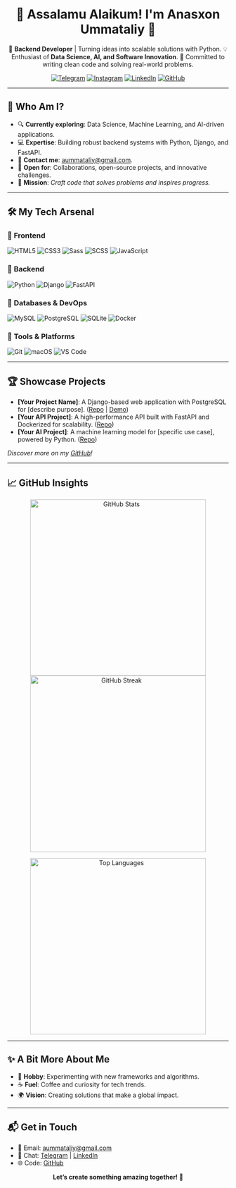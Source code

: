<h1 align="center">👋 Assalamu Alaikum! I'm Anasxon Ummataliy 🚀</h1>
<p align="center">
  🐍 <strong>Backend Developer</strong> | Turning ideas into scalable solutions with Python.  
  💡 Enthusiast of <strong>Data Science, AI, and Software Innovation</strong>.  
  🌟 Committed to writing clean code and solving real-world problems.
</p>

<p align="center">
  <a href="https://t.me/anasxonummataliy"><img src="https://img.shields.io/badge/Telegram-2CA5E0?style=flat-square&logo=telegram&logoColor=white" alt="Telegram"></a>
  <a href="https://instagram.com/anasxon_ummataliy"><img src="https://img.shields.io/badge/Instagram-E4405F?style=flat-square&logo=instagram&logoColor=white" alt="Instagram"></a>
  <a href="https://linkedin.com/in/anaskhon-ummataliy-9a02b0339"><img src="https://img.shields.io/badge/LinkedIn-0A66C2?style=flat-square&logo=linkedin&logoColor=white" alt="LinkedIn"></a>
  <a href="https://github.com/anasxonummataliy"><img src="https://img.shields.io/badge/GitHub-181717?style=flat-square&logo=github&logoColor=white" alt="GitHub"></a>
</p>

---

## 🌟 Who Am I?
- 🔍 **Currently exploring**: Data Science, Machine Learning, and AI-driven applications.  
- 💻 **Expertise**: Building robust backend systems with Python, Django, and FastAPI.  
- 📧 **Contact me**: [aummataliy@gmail.com](mailto:aummataliy@gmail.com).  
- 🤝 **Open for**: Collaborations, open-source projects, and innovative challenges.  
- 🎯 **Mission**: *Craft code that solves problems and inspires progress.*

---

## 🛠 My Tech Arsenal

### 🔸 **Frontend**
<p>
  <img src="https://img.shields.io/badge/HTML5-E34F26?style=flat-square&logo=html5&logoColor=white" alt="HTML5">
  <img src="https://img.shields.io/badge/CSS3-1572B6?style=flat-square&logo=css3&logoColor=white" alt="CSS3">
  <img src="https://img.shields.io/badge/Sass-CC6699?style=flat-square&logo=sass&logoColor=white" alt="Sass">
  <img src="https://img.shields.io/badge/SCSS-CC6699?style=flat-square&logo=sass&logoColor=white" alt="SCSS">
  <img src="https://img.shields.io/badge/JavaScript-F7DF1E?style=flat-square&logo=javascript&logoColor=black" alt="JavaScript">
</p>

### 🔸 **Backend**
<p>
  <img src="https://img.shields.io/badge/Python-3776AB?style=flat-square&logo=python&logoColor=white" alt="Python">
  <img src="https://img.shields.io/badge/Django-092E20?style=flat-square&logo=django&logoColor=white" alt="Django">
  <img src="https://img.shields.io/badge/FastAPI-009688?style=flat-square&logo=fastapi&logoColor=white" alt="FastAPI">
</p>

### 🔸 **Databases & DevOps**
<p>
  <img src="https://img.shields.io/badge/MySQL-4479A1?style=flat-square&logo=mysql&logoColor=white" alt="MySQL">
  <img src="https://img.shields.io/badge/PostgreSQL-336791?style=flat-square&logo=postgresql&logoColor=white" alt="PostgreSQL">
  <img src="https://img.shields.io/badge/SQLite-003B57?style=flat-square&logo=sqlite&logoColor=white" alt="SQLite">
  <img src="https://img.shields.io/badge/Docker-2496ED?style=flat-square&logo=docker&logoColor=white" alt="Docker">
</p>

### 🔸 **Tools & Platforms**
<p>
  <img src="https://img.shields.io/badge/Git-F05032?style=flat-square&logo=git&logoColor=white" alt="Git">
  <img src="https://img.shields.io/badge/macOS-000000?style=flat-square&logo=apple&logoColor=white" alt="macOS">
  <img src="https://img.shields.io/badge/VS_Code-007ACC?style=flat-square&logo=visual-studio-code&logoColor=white" alt="VS Code">
</p>

---

## 🏆 Showcase Projects
- **[Your Project Name]**: A Django-based web application with PostgreSQL for [describe purpose]. ([Repo](#) | [Demo](#))  
- **[Your API Project]**: A high-performance API built with FastAPI and Dockerized for scalability. ([Repo](#))  
- **[Your AI Project]**: A machine learning model for [specific use case], powered by Python. ([Repo](#))  

*Discover more on my [GitHub](https://github.com/anasxonummataliy?tab=repositories)!*

---

## 📈 GitHub Insights
<p align="center">
  <img src="https://github-readme-stats.vercel.app/api?username=anasxonummataliy&show_icons=true&theme=dracula" alt="GitHub Stats" width="400"/>
  <img src="https://github-readme-streak-stats.herokuapp.com/?user=anasxonummataliy&theme=dracula" alt="GitHub Streak" width="400"/>
</p>
<p align="center">
  <img src="https://github-readme-stats.vercel.app/api/top-langs/?username=anasxonummataliy&layout=compact&theme=dracula" alt="Top Languages" width="400"/>
</p>

---

## ✨ A Bit More About Me
- 🧩 **Hobby**: Experimenting with new frameworks and algorithms.  
- ☕ **Fuel**: Coffee and curiosity for tech trends.  
- 🌍 **Vision**: Creating solutions that make a global impact.  

---

## 📬 Get in Touch
- 📧 Email: [aummataliy@gmail.com](mailto:aummataliy@gmail.com)  
- 💬 Chat: [Telegram](https://t.me/anasxonummataliy) | [LinkedIn](https://linkedin.com/in/anaskhon-ummataliy-9a02b0339)  
- 🌐 Code: [GitHub](https://github.com/anasxonummataliy)  

<p align="center">
  <strong>Let’s create something amazing together! 🌟</strong>
</p>
